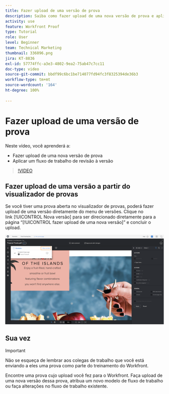 ```yaml
---
title: Fazer upload de uma versão de prova
description: Saiba como fazer upload de uma nova versão de prova e aplicar um fluxo de trabalho de revisão da versão no  [!DNL  Workfront].
activity: use
feature: Workfront Proof
type: Tutorial
role: User
level: Beginner
team: Technical Marketing
thumbnail: 336096.png
jira: KT-8836
exl-id: 57774ffc-a3e3-4802-9ea2-75ab47c7cc11
doc-type: video
source-git-commit: bbdf99c6bc1be714077fd94fc3f8325394de36b3
workflow-type: tm+mt
source-wordcount: '164'
ht-degree: 100%

---
```


# Fazer upload de uma versão de prova

Neste vídeo, você aprenderá a:

* Fazer upload de uma nova versão de prova
* Aplicar um fluxo de trabalho de revisão à versão

>[!VIDEO](https://video.tv.adobe.com/v/3441856/?quality=12&learn=on&enablevpops=1&captions=por_br)

## Fazer upload de uma versão a partir do visualizador de provas

Se você tiver uma prova aberta no visualizador de provas, poderá fazer upload de uma versão diretamente do menu de versões. Clique no link [!UICONTROL Nova versão] para ser direcionado diretamente para a página “[!UICONTROL fazer upload de uma nova versão]” e concluir o upload.

![Uma imagem do visualizador de provas com o menu de versões expandido no canto superior esquerdo e o link [!UICONTROL Nova versão] realçado.](assets/upload-version-from-viewer.png)

## Sua vez

>[!IMPORTANT]
>
>Não se esqueça de lembrar aos colegas de trabalho que você está enviando a eles uma prova como parte do treinamento do Workfront.

Encontre uma prova cujo upload você fez para o Workfront. Faça upload de uma nova versão dessa prova, atribua um novo modelo de fluxo de trabalho ou faça alterações no fluxo de trabalho existente.

<!--
### Learn more 
* Create a new version of a proof
-->
